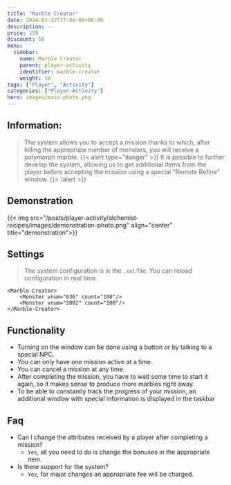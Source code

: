 ```yaml
---
title: "Marble Creator"
date: 2024-03-22T17:04:00+06:00
description: --
price: 150
discount: 50
menu:
  sidebar:
    name: Marble Creator
    parent: player-activity
    identifier: marble-creator
    weight: 10
tags: ["Player", "Activity"]
categories: ["Player-Activity"]
hero: images/main-photo.png
---
```



## Information:
> The system allows you to accept a mission thanks to which, after killing the appropriate number of monsters, you will receive a polymorph marble.
{{< alert type="danger" >}}
It is possible to further develop the system, allowing us to get additional items from the player before accepting the mission using a special "Remote Refine" window.
{{< /alert >}}

## Demonstration
{{< img src="/posts/player-activity/alchemist-recipes/images/demonstration-photo.png" align="center" title="demonstration">}}

## Settings
> The system configuration is in the `.xml` file. You can reload configuration in real time.

```
<Marble-Creator>
    <Monster vnum="636" count="100"/>
    <Monster vnum="2002" count="100"/>
</Marble-Creator>

```

## Functionality
- Turning on the window can be done using a button or by talking to a special NPC.
- You can only have one mission active at a time.
- You can cancel a mission at any time.
- After completing the mission, you have to wait some time to start it again, so it makes sense to produce more marbles right away.
- To be able to constantly track the progress of your mission, an additional window with special information is displayed in the taskbar

## Faq
* Can I change the attributes received by a player after completing a mission?
	* `Yes`, all you need to do is change the bonuses in the appropriate item.
* Is there support for the system?
	* `Yes`, for major changes an appropriate fee will be charged.
